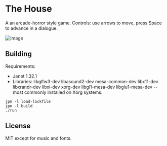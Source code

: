 # The House

A an arcade-horror style game. Controls: use arrows to move, press Space to advance in a dialogue.

![image](https://github.com/greenfork/thehouse/assets/20167110/359783fc-d248-489e-92f4-a472e4e60d1d)

## Building

Requirements:
- Janet 1.32.1
- Libraries: libglfw3-dev libasound2-dev mesa-common-dev libx11-dev libxrandr-dev libxi-dev xorg-dev libgl1-mesa-dev libglu1-mesa-dev -- most commonly installed on Xorg systems.

```shell
jpm -l load-lockfile
jpm -l build
./run
```

## License

MIT except for music and fonts.
